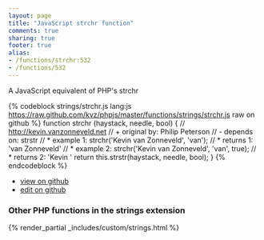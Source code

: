 ```yaml
---
layout: page
title: "JavaScript strchr function"
comments: true
sharing: true
footer: true
alias:
- /functions/strchr:532
- /functions/532
---
```

<!-- Generated by Rakefile:build -->
A JavaScript equivalent of PHP's strchr

{% codeblock strings/strchr.js lang:js https://raw.github.com/kvz/phpjs/master/functions/strings/strchr.js raw on github %}
function strchr (haystack, needle, bool) {
    // http://kevin.vanzonneveld.net
    // +   original by: Philip Peterson
    // -    depends on: strstr
    // *     example 1: strchr('Kevin van Zonneveld', 'van');
    // *     returns 1: 'van Zonneveld'
    // *     example 2: strchr('Kevin van Zonneveld', 'van', true);
    // *     returns 2: 'Kevin '
    return this.strstr(haystack, needle, bool);
}
{% endcodeblock %}

 - [view on github](https://github.com/kvz/phpjs/blob/master/functions/strings/strchr.js)
 - [edit on github](https://github.com/kvz/phpjs/edit/master/functions/strings/strchr.js)

### Other PHP functions in the strings extension
{% render_partial _includes/custom/strings.html %}
